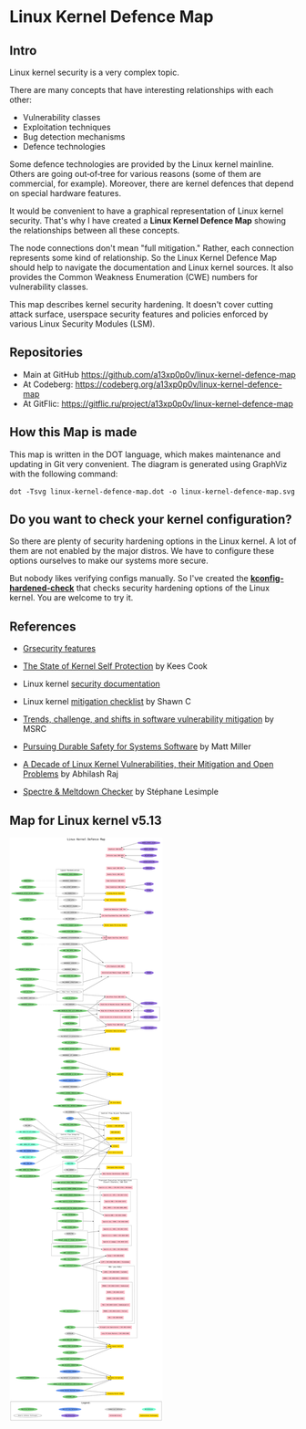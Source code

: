 # Linux Kernel Defence Map

## Intro

Linux kernel security is a very complex topic.

There are many concepts that have interesting relationships with each other:
 - Vulnerability classes
 - Exploitation techniques
 - Bug detection mechanisms
 - Defence technologies

Some defence technologies are provided by the Linux kernel mainline.
Others are going out‑of‑tree for various reasons (some of them are commercial, for example).
Moreover, there are kernel defences that depend on special hardware features.

It would be convenient to have a graphical representation of Linux kernel security.
That's why I have created a __Linux Kernel Defence Map__ showing the relationships between all these concepts.

The node connections don't mean "full mitigation." Rather, each connection represents some kind of relationship.
So the Linux Kernel Defence Map should help to navigate the documentation and Linux kernel sources.
It also provides the Common Weakness Enumeration (CWE) numbers for vulnerability classes.

This map describes kernel security hardening. It doesn't cover cutting attack surface, userspace security features
and policies enforced by various Linux Security Modules (LSM).

## Repositories

 - Main at GitHub <https://github.com/a13xp0p0v/linux-kernel-defence-map>
 - At Codeberg: <https://codeberg.org/a13xp0p0v/linux-kernel-defence-map>
 - At GitFlic: <https://gitflic.ru/project/a13xp0p0v/linux-kernel-defence-map>

## How this Map is made

This map is written in the DOT language, which makes maintenance and updating in Git very convenient.
The diagram is generated using GraphViz with the following command:
```
dot -Tsvg linux-kernel-defence-map.dot -o linux-kernel-defence-map.svg
```

## Do you want to check your kernel configuration?

So there are plenty of security hardening options in the Linux kernel. A lot of them are
not enabled by the major distros. We have to configure these options ourselves to
make our systems more secure.

But nobody likes verifying configs manually. So I've created the [__kconfig-hardened-check__](https://github.com/a13xp0p0v/kconfig-hardened-check)
that checks security hardening options of the Linux kernel.
You are welcome to try it.

## References

- [Grsecurity features](https://grsecurity.net/features.php)

- [The State of Kernel Self Protection](https://outflux.net/slides/2021/lss/kspp.pdf) by Kees Cook

- Linux kernel [security documentation](https://www.kernel.org/doc/html/latest/security/self-protection.html)

- Linux kernel [mitigation checklist](https://github.com/hardenedlinux/grsecurity-101-tutorials/blob/master/kernel_mitigation.md) by Shawn C

- [Trends, challenge, and shifts in software vulnerability mitigation](https://github.com/Microsoft/MSRC-Security-Research/tree/master/presentations/2019_02_BlueHatIL) by MSRC

- [Pursuing Durable Safety for Systems Software](https://www.sstic.org/2020/presentation/ouverture_2020/) by Matt Miller

- [A Decade of Linux Kernel Vulnerabilities, their Mitigation and Open Problems](https://github.com/maxking/linux-vulnerabilities-10-years) by Abhilash Raj

- [Spectre & Meltdown Checker](https://github.com/speed47/spectre-meltdown-checker) by Stéphane Lesimple

## Map for Linux kernel v5.13

![Linux Kernel Defence Map](./linux-kernel-defence-map.svg)

